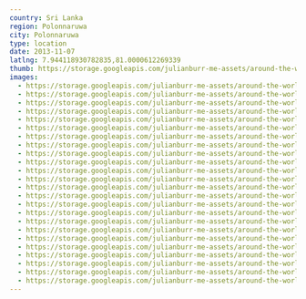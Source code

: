 ```yaml
---
country: Sri Lanka
region: Polonnaruwa
city: Polonnaruwa
type: location
date: 2013-11-07
latlng: 7.944118930782835,81.0000612269339
thumb: https://storage.googleapis.com/julianburr-me-assets/around-the-world/sri-lanka/polonnaruwa/IMG_1113--thumb.JPG
images:
  - https://storage.googleapis.com/julianburr-me-assets/around-the-world/sri-lanka/polonnaruwa/IMG_1111.JPG
  - https://storage.googleapis.com/julianburr-me-assets/around-the-world/sri-lanka/polonnaruwa/IMG_1137.JPG
  - https://storage.googleapis.com/julianburr-me-assets/around-the-world/sri-lanka/polonnaruwa/IMG_1033.JPG
  - https://storage.googleapis.com/julianburr-me-assets/around-the-world/sri-lanka/polonnaruwa/IMG_1050.JPG
  - https://storage.googleapis.com/julianburr-me-assets/around-the-world/sri-lanka/polonnaruwa/IMG_1051.JPG
  - https://storage.googleapis.com/julianburr-me-assets/around-the-world/sri-lanka/polonnaruwa/IMG_1041.JPG
  - https://storage.googleapis.com/julianburr-me-assets/around-the-world/sri-lanka/polonnaruwa/IMG_1135.JPG
  - https://storage.googleapis.com/julianburr-me-assets/around-the-world/sri-lanka/polonnaruwa/IMG_1118.JPG
  - https://storage.googleapis.com/julianburr-me-assets/around-the-world/sri-lanka/polonnaruwa/IMG_1086.JPG
  - https://storage.googleapis.com/julianburr-me-assets/around-the-world/sri-lanka/polonnaruwa/IMG_1113.JPG
  - https://storage.googleapis.com/julianburr-me-assets/around-the-world/sri-lanka/polonnaruwa/IMG_1136.JPG
  - https://storage.googleapis.com/julianburr-me-assets/around-the-world/sri-lanka/polonnaruwa/IMG_1067.JPG
  - https://storage.googleapis.com/julianburr-me-assets/around-the-world/sri-lanka/polonnaruwa/IMG_1109.JPG
  - https://storage.googleapis.com/julianburr-me-assets/around-the-world/sri-lanka/polonnaruwa/IMG_1038.JPG
  - https://storage.googleapis.com/julianburr-me-assets/around-the-world/sri-lanka/polonnaruwa/IMG_1130.JPG
  - https://storage.googleapis.com/julianburr-me-assets/around-the-world/sri-lanka/polonnaruwa/IMG_1060.JPG
  - https://storage.googleapis.com/julianburr-me-assets/around-the-world/sri-lanka/polonnaruwa/IMG_1040.JPG
  - https://storage.googleapis.com/julianburr-me-assets/around-the-world/sri-lanka/polonnaruwa/IMG_1069.JPG
  - https://storage.googleapis.com/julianburr-me-assets/around-the-world/sri-lanka/polonnaruwa/IMG_1068.JPG
  - https://storage.googleapis.com/julianburr-me-assets/around-the-world/sri-lanka/polonnaruwa/IMG_1177.JPG
  - https://storage.googleapis.com/julianburr-me-assets/around-the-world/sri-lanka/polonnaruwa/IMG_1127.JPG
  - https://storage.googleapis.com/julianburr-me-assets/around-the-world/sri-lanka/polonnaruwa/IMG_1053.JPG
  - https://storage.googleapis.com/julianburr-me-assets/around-the-world/sri-lanka/polonnaruwa/IMG_1035.JPG
  - https://storage.googleapis.com/julianburr-me-assets/around-the-world/sri-lanka/polonnaruwa/IMG_1170.JPG
---
```

